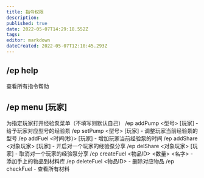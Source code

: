 ```yaml
---
title: 指令权限
description: 
published: true
date: 2022-05-07T14:29:18.552Z
tags: 
editor: markdown
dateCreated: 2022-05-07T12:10:45.293Z
---
```


## /ep help 
查看所有指令帮助
## /ep menu [玩家] 
为指定玩家打开经验泵菜单（不填写则默认自己）
/ep addPump <型号> [玩家] - 给予玩家对应型号的经验泵
/ep setPump <型号> [玩家] - 调整玩家当前经验泵的型号
/ep addFuel <时间(秒)> [玩家] - 增加玩家当前经验泵的时间
/ep addShare <对象玩家> [玩家] - 开启对一个玩家的经验泵分享
/ep delShare <对象玩家> [玩家] - 取消对一个玩家的经验泵分享
/ep createFuel <物品ID> <数量> <名字> - 添加手上的物品到材料库
/ep deleteFuel <物品ID> - 删除对应物品
/ep checkFuel - 查看所有材料